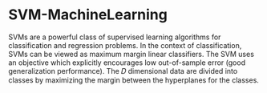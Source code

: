 # SVM-MachineLearning
SVMs are a powerful class of supervised learning algorithms for classification and regression problems. In the context of classification, SVMs can be viewed as maximum margin linear classifiers.  The SVM uses an objective which explicitly encourages low out-of-sample error (good generalization performance). The  𝐷  dimensional data are divided into classes by maximizing the margin between the hyperplanes for the classes.
